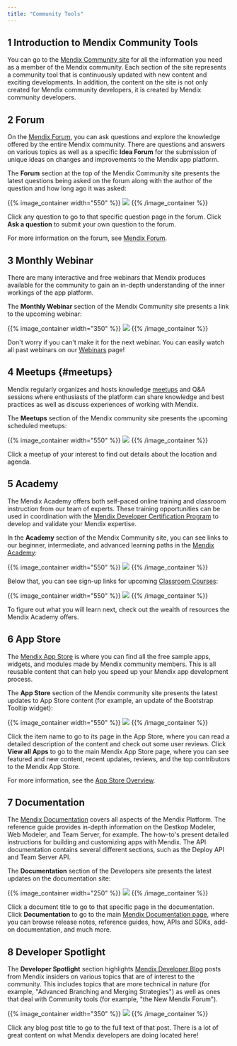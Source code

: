 ```yaml
---
title: "Community Tools"
---
```


## 1 Introduction to Mendix Community Tools

You can go to the [Mendix Community site](https://developers.mendix.com/) for all the information you need as a member of the Mendix community. Each section of the site represents a community tool that is continuously updated with new content and exciting developments. In addition, the content on the site is not only created for Mendix community developers, it is created by Mendix community developers.

## 2 Forum

On the [Mendix Forum](https://forum.mendixcloud.com/index3.html), you can ask questions and explore the knowledge offered by the entire Mendix community. There are questions and answers on various topics as well as a specific **Idea Forum** for the submission of unique ideas on changes and improvements to the Mendix app platform.

The **Forum** section at the top of the Mendix Community site presents the latest questions being asked on the forum along with the author of the question and how long ago it was asked:

{{% image_container width="550" %}}
![](attachments/the-community-site/Forum.png)
{{% /image_container %}}

Click any question to go to that specific question page in the forum. Click **Ask a question** to submit your own question to the forum.

For more information on the forum, see [Mendix Forum](mendix-forum).

## 3 Monthly Webinar

There are many interactive and free webinars that Mendix produces available for the community to gain an in-depth understanding of the inner workings of the app platform.

The **Monthly Webinar** section of the Mendix Community site presents a link to the upcoming webinar:

{{% image_container width="350" %}}
![](attachments/the-community-site/Latest_Webinar.png)
{{% /image_container %}}

Don't worry if you can't make it for the next webinar. You can easily watch all past webinars on our [Webinars](https://gettingstarted.mendixcloud.com/link/webinar) page!

## 4 Meetups {#meetups}

Mendix regularly organizes and hosts knowledge [meetups](https://www.meetup.com/nl-NL/Mendix-Netherlands/) and Q&A sessions where enthusiasts of the platform can share knowledge and best practices as well as discuss experiences of working with Mendix.

The **Meetups** section of the Mendix community site presents the upcoming scheduled meetups:

{{% image_container width="550" %}}
![](attachments/the-community-site/Meetups.png)
{{% /image_container %}}

Click a meetup of your interest to find out details about the location and agenda.

## 5 Academy

The Mendix Academy offers both self-paced online training and classroom instruction from our team of experts. These training opportunities can be used in coordination with the [Mendix Developer Certification Program](https://gettingstarted.mendixcloud.com/link/certification) to develop and validate your Mendix expertise.

In the **Academy** section of the Mendix Community site, you can see links to our beginner, intermediate, and advanced learning paths in the [Mendix Academy](https://gettingstarted.mendixcloud.com/index3.html):

{{% image_container width="550" %}}
![](attachments/the-community-site/academy1.png)
{{% /image_container %}}

Below that, you can see sign-up links for upcoming [Classroom Courses](https://gettingstarted.mendixcloud.com/link/classroom):

{{% image_container width="550" %}}
![](attachments/the-community-site/academy2.png)
{{% /image_container %}}

To figure out what you will learn next, check out the wealth of resources the Mendix Academy offers.

## 6 App Store

The [Mendix App Store](https://appstore.home.mendix.com/index3.html) is where you can find all the free sample apps, widgets, and modules made by Mendix community members. This is all reusable content that can help you speed up your Mendix app development process.

The **App Store** section of the Mendix community site presents the latest updates to App Store content (for example, an update of the Bootstrap Tooltip widget):

{{% image_container width="550" %}}
![](attachments/the-community-site/App_Store.png)
{{% /image_container %}}

Click the item name to go to its page in the App Store, where you can read a detailed description of the content and check out some user reviews. Click **View all Apps** to go to the main Mendix App Store page, where you can see featured and new content, recent updates, reviews, and the top contributors to the Mendix App Store.

For more information, see the [App Store Overview](../app-store/app-store-overview).

## 7 Documentation

The [Mendix Documentation](https://docs.mendix.com/) covers all aspects of the Mendix Platform. The reference guide provides in-depth information on the Destkop Modeler, Web Modeler, and Team Server, for example. The how-to's present detailed instructions for building and customizing apps with Mendix. The API documentation contains several different sections, such as the Deploy API and Team Server API.

The **Documentation** section of the Developers site presents the latest updates on the documentation site:

{{% image_container width="250" %}}
![](attachments/the-community-site/Documentation.png)
{{% /image_container %}}

Click a document title to go to that specific page in the documentation. Click **Documentation** to go to the main [Mendix Documentation page](https://docs.mendix.com/), where you can browse release notes, reference guides, how, APIs and SDKs, add-on documentation, and much more.

## 8 Developer Spotlight

The **Developer Spotlight** section highlights [Mendix Developer Blog](https://www.mendix.com/tag/developers/) posts from Mendix insiders on various topics that are of interest to the community. This includes topics that are more technical in nature (for example, "Advanced Branching and Merging Strategies") as well as ones that deal with Community tools (for example, "the New Mendix Forum").

{{% image_container width="350" %}}
![](attachments/the-community-site/Developer_Blog.png)
{{% /image_container %}}

Click any blog post title to go to the full text of that post. There is a lot of great content on what Mendix developers are doing located here!
